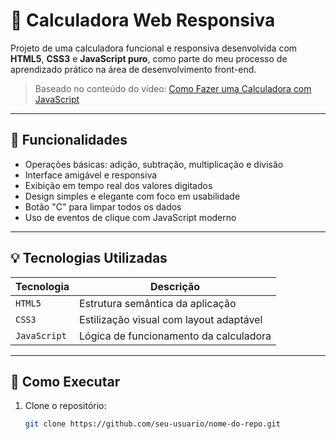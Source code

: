 # 🧮 Calculadora Web Responsiva

Projeto de uma calculadora funcional e responsiva desenvolvida com **HTML5**, **CSS3** e **JavaScript puro**, como parte do meu processo de aprendizado prático na área de desenvolvimento front-end.

> Baseado no conteúdo do vídeo: [Como Fazer uma Calculadora com JavaScript](https://youtu.be/HQ_Zh4qVKe4?si=KBpA0QR5GJonva4s)

---

## 📌 Funcionalidades

- Operações básicas: adição, subtração, multiplicação e divisão
- Interface amigável e responsiva
- Exibição em tempo real dos valores digitados
- Design simples e elegante com foco em usabilidade
- Botão "C" para limpar todos os dados
- Uso de eventos de clique com JavaScript moderno

---

## 💡 Tecnologias Utilizadas

| Tecnologia | Descrição |
|------------|------------|
| `HTML5`    | Estrutura semântica da aplicação |
| `CSS3`     | Estilização visual com layout adaptável |
| `JavaScript` | Lógica de funcionamento da calculadora |

---

## 🚀 Como Executar

1. Clone o repositório:
   ```bash
   git clone https://github.com/seu-usuario/nome-do-repo.git
